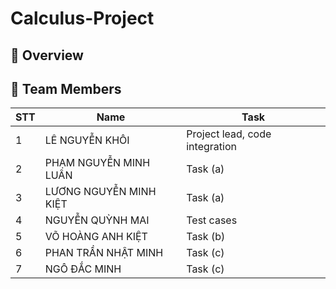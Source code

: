 # Calculus-Project

## 📌 Overview

## 👥 Team Members
| STT | Name | Task |
|-----|------|------|
| 1 | LÊ NGUYỄN KHÔI | Project lead, code integration | 
| 2 | PHẠM NGUYỄN MINH LUÂN | Task (a) | 
| 3 | LƯƠNG NGUYỄN MINH KIỆT | Task (a) |
| 4 | NGUYỄN QUỲNH MAI | Test cases |
| 5 | VÕ HOÀNG ANH KIỆT | Task (b) |
| 6 | PHAN TRẦN NHẬT MINH | Task (c) |
| 7 | NGÔ ĐẮC MINH | Task (c) |

